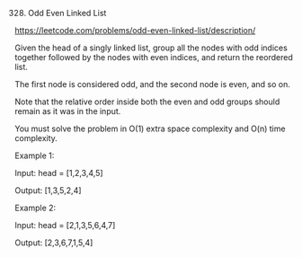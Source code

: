 328. Odd Even Linked List

https://leetcode.com/problems/odd-even-linked-list/description/


Given the head of a singly linked list, group all the nodes with odd indices together followed by the nodes with even indices, and return the reordered list.

The first node is considered odd, and the second node is even, and so on.

Note that the relative order inside both the even and odd groups should remain as it was in the input.

You must solve the problem in O(1) extra space complexity and O(n) time complexity.

 

Example 1:

Input: head = [1,2,3,4,5]

Output: [1,3,5,2,4]

Example 2:

Input: head = [2,1,3,5,6,4,7]

Output: [2,3,6,7,1,5,4]
